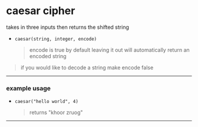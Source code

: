 # caesar cipher

takes in three inputs then returns the shifted string

-   `caesar(string, integer, encode)`
    > encode is true by default leaving it out will automatically return an encoded string

> if you would like to decode a string make encode false

---

### example usage

-   `caesar("hello world", 4)`
    > returns "khoor zruog"

---
